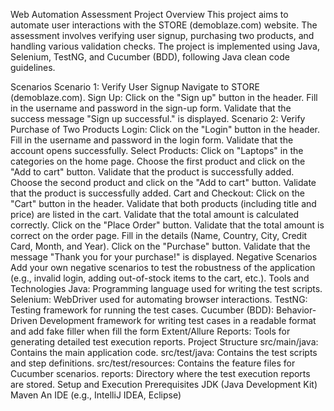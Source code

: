 
Web Automation Assessment
Project Overview
This project aims to automate user interactions with the STORE (demoblaze.com) website. The assessment involves verifying user signup, purchasing two products, and handling various validation checks. The project is implemented using Java, Selenium, TestNG, and Cucumber (BDD), following Java clean code guidelines.

Scenarios
Scenario 1: Verify User Signup
Navigate to STORE (demoblaze.com).
Sign Up:
Click on the "Sign up" button in the header.
Fill in the username and password in the sign-up form.
Validate that the success message "Sign up successful." is displayed.
Scenario 2: Verify Purchase of Two Products
Login:
Click on the "Login" button in the header.
Fill in the username and password in the login form.
Validate that the account opens successfully.
Select Products:
Click on "Laptops" in the categories on the home page.
Choose the first product and click on the "Add to cart" button.
Validate that the product is successfully added.
Choose the second product and click on the "Add to cart" button.
Validate that the product is successfully added.
Cart and Checkout:
Click on the "Cart" button in the header.
Validate that both products (including title and price) are listed in the cart.
Validate that the total amount is calculated correctly.
Click on the "Place Order" button.
Validate that the total amount is correct on the order page.
Fill in the details (Name, Country, City, Credit Card, Month, and Year).
Click on the "Purchase" button.
Validate that the message "Thank you for your purchase!" is displayed.
Negative Scenarios
Add your own negative scenarios to test the robustness of the application (e.g., invalid login, adding out-of-stock items to the cart, etc.).
Tools and Technologies
Java: Programming language used for writing the test scripts.
Selenium: WebDriver used for automating browser interactions.
TestNG: Testing framework for running the test cases.
Cucumber (BDD): Behavior-Driven Development framework for writing test cases in a readable format and add fake filler when fill the form
Extent/Allure Reports: Tools for generating detailed test execution reports.
Project Structure
src/main/java: Contains the main application code.
src/test/java: Contains the test scripts and step definitions.
src/test/resources: Contains the feature files for Cucumber scenarios.
reports: Directory where the test execution reports are stored.
Setup and Execution
Prerequisites
JDK (Java Development Kit)
Maven
An IDE (e.g., IntelliJ IDEA, Eclipse)
